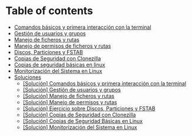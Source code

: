 # Table of contents

* [Comandos básicos y primera interacción con la terminal](README.md)
* [Gestión de usuarios y grupos](ejer02.md)
* [Manejo de ficheros y rutas](ejer03.md)
* [Manejo de permisos de ficheros y rutas](ejer04.md)
* [Discos, Particiones y FSTAB](ejer05.md)
* [Copias de Seguridad con Clonezilla](ejer06.md)
* [Copias de seguridad básicas en linux](ejer07.md)
* [Monitorización del Sistema en Linux](ejer08.md)
* [Soluciones](soluciones/README.md)
  * [\[Solución\] Comandos básicos y primera interacción con la terminal](Soluciones/ejer01.md)
  * [\[Solución\] Gestión de usuarios y grupos](soluciones/ejer02.md)
  * [\[Solución\] Manejo de ficheros y rutas](soluciones/ejer03.md)
  * [\[Solución\] Manejo de permisos y rutas](soluciones/ejer04.md)
  * [\[Solución\] Ejercicio sobre Discos, Particiones y FSTAB](soluciones/ejer05.md)
  * [\[Solución\] Copias de Seguridad con Clonezilla](soluciones/ejer06.md)
  * [\[Solución\] Copias de Seguridad Básicas en Linux](soluciones/ejer07.md)
  * [\[Solución\] Monitorización del Sistema en Linux](soluciones/ejer08.md)
